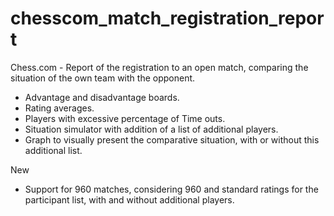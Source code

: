 # chesscom_match_registration_report
Chess.com - Report of the registration to an open match, comparing the situation of the own team with the opponent.
- Advantage and disadvantage boards.
- Rating averages.
- Players with excessive percentage of Time outs.
- Situation simulator with addition of a list of additional players.
- Graph to visually present the comparative situation, with or without this additional list.

New
- Support for 960 matches, considering 960 and standard ratings for the participant list, with and without additional players.
